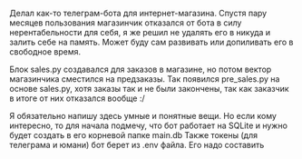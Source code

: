 Делал как-то телеграм-бота для интернет-магазина. Спустя пару месяцев пользования магазинчик отказался от бота в силу нерентабельности для себя, я же решил не удалять его в никуда и залить себе на память.
Может буду сам развивать или допиливать его в свободное время.

Блок sales.py создавался для заказов в магазине, но потом вектор магазинчика сместился на предзаказы. Так появился pre_sales.py на основе sales.py, хотя заказы так и не были закончены, так как заказчик в итоге от них отказался вообще :/ 

Я обязательно напишу здесь умные и понятные вещи.
Но если кому интересно, то для начала подмечу, что бот работает на SQLite и нужно будет создать в его корневой папке main.db
Также токены (для телеграма и юмани) бот берет из .env файла. Его надо составить
